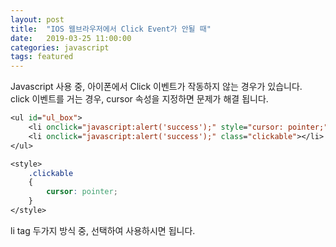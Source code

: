 ```yaml
---
layout: post
title:  "IOS 웹브라우저에서 Click Event가 안될 때"
date:   2019-03-25 11:00:00
categories: javascript
tags: featured
---
```


Javascript 사용 중, 아이폰에서 Click 이벤트가 작동하지 않는 경우가 있습니다. <br>
click 이벤트를 거는 경우, cursor 속성을 지정하면 문제가 해결 됩니다.


~~~jsp
<ul id="ul_box">
    <li onclick="javascript:alert('success');" style="cursor: pointer;"></li>
    <li onclick="javascript:alert('success');" class="clickable"></li>
</ul>

<style>
    .clickable
    {
        cursor: pointer;
    }
</style>
~~~

li tag 두가지 방식 중, 선택하여 사용하시면 됩니다.

